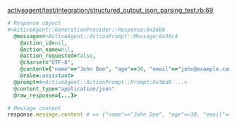 <!-- Generated from structured_output_json_parsing_test.rb:69 -->
[activeagent/test/integration/structured_output_json_parsing_test.rb:69](vscode://file//Users/justinbowen/Documents/GitHub/claude-could/activeagent/test/integration/structured_output_json_parsing_test.rb:69)
<!-- Test: test-structured-output-sets-content-type-to-application/json-and-auto-parses-JSON -->

```ruby
# Response object
#<ActiveAgent::GenerationProvider::Response:0x36b0
  @message=#<ActiveAgent::ActionPrompt::Message:0x36c4
    @action_id=nil,
    @action_name=nil,
    @action_requested=false,
    @charset="UTF-8",
    @content={"name"=>"John Doe", "age"=>30, "email"=>"john@example.com"},
    @role=:assistant>
  @prompt=#<ActiveAgent::ActionPrompt::Prompt:0x36d8 ...>
  @content_type="application/json"
  @raw_response={...}>

# Message content
response.message.content # => {"name"=>"John Doe", "age"=>30, "email"=>"john@example.com"}
```
